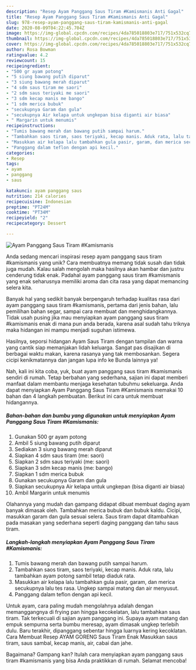 ```yaml
---
description: "Resep Ayam Panggang Saus Tiram #Kamismanis Anti Gagal"
title: "Resep Ayam Panggang Saus Tiram #Kamismanis Anti Gagal"
slug: 978-resep-ayam-panggang-saus-tiram-kamismanis-anti-gagal
date: 2020-08-09T04:22:45.704Z
image: https://img-global.cpcdn.com/recipes/4da785018803e717/751x532cq70/ayam-panggang-saus-tiram-kamismanis-foto-resep-utama.jpg
thumbnail: https://img-global.cpcdn.com/recipes/4da785018803e717/751x532cq70/ayam-panggang-saus-tiram-kamismanis-foto-resep-utama.jpg
cover: https://img-global.cpcdn.com/recipes/4da785018803e717/751x532cq70/ayam-panggang-saus-tiram-kamismanis-foto-resep-utama.jpg
author: Rosa Bowman
ratingvalue: 4.2
reviewcount: 15
recipeingredient:
- "500 gr ayam potong"
- "5 siung bawang putih diparut"
- "3 siung bawang merah diparut"
- "4 sdm saus tiram me saori"
- "2 sdm saus teriyaki me saori"
- "3 sdm kecap manis me bango"
- "1 sdm merica bubuk"
- "secukupnya Garam dan gula"
- "secukupnya Air kelapa untuk ungkepan bisa diganti air biasa"
- " Margarin untuk menumis"
recipeinstructions:
- "Tumis bawang merah dan bawang putih sampai harum."
- "Tambahkan saos tiram, saos teriyaki, kecap manis. Aduk rata, lalu tambahkan ayam potong sambil tetap diaduk rata."
- "Masukkan air kelapa lalu tambahkan gula pasir, garam, dan merica secukupnya lalu tes rasa. Ungkep sampai matang dan air menyusut."
- "Panggang dalam teflon dengan api kecil."
categories:
- Resep
tags:
- ayam
- panggang
- saus

katakunci: ayam panggang saus 
nutrition: 214 calories
recipecuisine: Indonesian
preptime: "PT24M"
cooktime: "PT34M"
recipeyield: "2"
recipecategory: Dessert

---
```



![Ayam Panggang Saus Tiram #Kamismanis](https://img-global.cpcdn.com/recipes/4da785018803e717/751x532cq70/ayam-panggang-saus-tiram-kamismanis-foto-resep-utama.jpg)

Anda sedang mencari inspirasi resep ayam panggang saus tiram #kamismanis yang unik? Cara membuatnya memang tidak susah dan tidak juga mudah. Kalau salah mengolah maka hasilnya akan hambar dan justru cenderung tidak enak. Padahal ayam panggang saus tiram #kamismanis yang enak seharusnya memiliki aroma dan cita rasa yang dapat memancing selera kita.

Banyak hal yang sedikit banyak berpengaruh terhadap kualitas rasa dari ayam panggang saus tiram #kamismanis, pertama dari jenis bahan, lalu pemilihan bahan segar, sampai cara membuat dan menghidangkannya. Tidak usah pusing jika mau menyiapkan ayam panggang saus tiram #kamismanis enak di mana pun anda berada, karena asal sudah tahu triknya maka hidangan ini mampu menjadi suguhan istimewa.

Hasilnya, seporsi hidangan Ayam Saus Tiram dengan tampilan dan warna yang cantik siap memanjakan lidah keluarga. Sangat pas disajikan di berbagai waktu makan, karena rasanya yang tak membosankan. Segera cicipi kenikmatannya dan jangan lupa info ke Bunda lainnya ya!


Nah, kali ini kita coba, yuk, buat ayam panggang saus tiram #kamismanis sendiri di rumah. Tetap berbahan yang sederhana, sajian ini dapat memberi manfaat dalam membantu menjaga kesehatan tubuhmu sekeluarga. Anda dapat menyiapkan Ayam Panggang Saus Tiram #Kamismanis memakai 10 bahan dan 4 langkah pembuatan. Berikut ini cara untuk membuat hidangannya.

<!--inarticleads1-->

##### Bahan-bahan dan bumbu yang digunakan untuk menyiapkan Ayam Panggang Saus Tiram #Kamismanis:

1. Gunakan 500 gr ayam potong
1. Ambil 5 siung bawang putih diparut
1. Sediakan 3 siung bawang merah diparut
1. Siapkan 4 sdm saus tiram (me: saori)
1. Siapkan 2 sdm saus teriyaki (me: saori)
1. Siapkan 3 sdm kecap manis (me: bango)
1. Siapkan 1 sdm merica bubuk
1. Gunakan secukupnya Garam dan gula
1. Siapkan secukupnya Air kelapa untuk ungkepan (bisa diganti air biasa)
1. Ambil  Margarin untuk menumis


Olahannya yang mudah dan gampang didapat dibuat membuat daging ayam banyak dimasak oleh. Tambahkan merica bubuk dan bubuk kaldu. Cicipi, masukkan garam dan gula sesuai selera. Saus tiram dapat ditambahkan pada masakan yang sederhana seperti daging panggang dan tahu saus tiram. 

<!--inarticleads2-->

##### Langkah-langkah menyiapkan Ayam Panggang Saus Tiram #Kamismanis:

1. Tumis bawang merah dan bawang putih sampai harum.
1. Tambahkan saos tiram, saos teriyaki, kecap manis. Aduk rata, lalu tambahkan ayam potong sambil tetap diaduk rata.
1. Masukkan air kelapa lalu tambahkan gula pasir, garam, dan merica secukupnya lalu tes rasa. Ungkep sampai matang dan air menyusut.
1. Panggang dalam teflon dengan api kecil.


Untuk ayam, cara paling mudah mengolahnya adalah dengan memanggangnya di frying pan hingga kecokelatan, lalu tambahkan saus tiram. Tak terkecuali di sajian ayam panggang ini. Supaya ayam matang dan empuk sempurna serta bumbu meresap, ayam dimasak ungkep terlebih dulu. Baru terakhir, dipanggang sebentar hingga luarnya kering kecoklatan. Cara Membuat Resep AYAM GORENG Saus Tiram Enak Masukkan saus tiram, saus sambal, kecap manis, air, cabai dan jahe. 

Bagaimana? Gampang kan? Itulah cara menyiapkan ayam panggang saus tiram #kamismanis yang bisa Anda praktikkan di rumah. Selamat mencoba!
